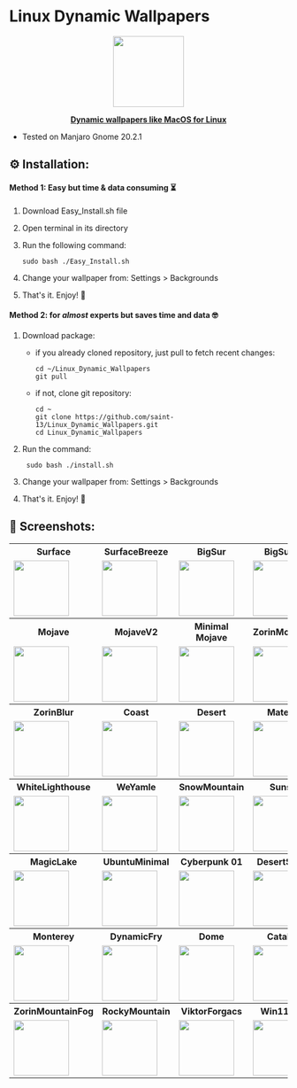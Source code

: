 # Linux Dynamic Wallpapers

<p align="center">
	<a href="https://www.gnome-look.org/p/1499429/">
	<img src="https://raw.githubusercontent.com/saint-13/Linux_Dynamic_Wallpapers/main/Screenshots/Logo.png" width="128"> 
	 </a>
</p>
<p align="center" >
	<a href="https://www.gnome-look.org/p/1499429/">
	<b>Dynamic wallpapers like MacOS for Linux
	 </b>
	 </a>
 </p>

-   Tested on Manjaro Gnome 20.2.1

## :gear: Installation:
	
#### Method 1: Easy but time & data consuming :hourglass_flowing_sand:

1. Download Easy_Install.sh file

2. Open terminal in its directory

3. Run the following command:

	```
	sudo bash ./Easy_Install.sh
	```
	
4. Change your wallpaper from: Settings > Backgrounds

5. That's it. Enjoy! :tada:

#### Method 2: for *almost* experts but saves time and data :nerd_face:

1. Download package:

    - if you already cloned repository, just pull to fetch recent changes:
        
        ```
        cd ~/Linux_Dynamic_Wallpapers
        git pull
        ```
        
    - if not, clone git repository:
    
      ```
      cd ~
      git clone https://github.com/saint-13/Linux_Dynamic_Wallpapers.git
      cd Linux_Dynamic_Wallpapers
      ```
 	       
2. Run the command:

    	sudo bash ./install.sh

3. Change your wallpaper from: Settings > Backgrounds

4. That's it. Enjoy! :tada:

## :art: Screenshots:

<table>
  <tr>
    <th>Surface</th>
    <th>SurfaceBreeze</th>
    <th>BigSur</th>
    <th>BigSurV2</th>
  </tr>
  <tr>
    <td>
      <img src="https://raw.githubusercontent.com/saint-13/Linux_Dynamic_Wallpapers/main/Screenshots/Surface.gif" width="100">
    </td>
    <td>
      <img src="https://raw.githubusercontent.com/saint-13/Linux_Dynamic_Wallpapers/main/Screenshots/SurfaceBreeze.gif" width="100">
    </td>
    <td>
      <img src="https://raw.githubusercontent.com/saint-13/Linux_Dynamic_Wallpapers/main/Screenshots/BigSur.gif" width="100">
    </td>
    <td>
      <img src="https://raw.githubusercontent.com/saint-13/Linux_Dynamic_Wallpapers/main/Screenshots/BigSurV2.gif" width="100">
    </td>
  </tr>
  <tr>
    <th>Mojave</th>
    <th>MojaveV2</th>
    <th>Minimal Mojave</th>
    <th>ZorinMountain</th>
  </tr>
  <tr>
    <td>
      <img src="https://raw.githubusercontent.com/saint-13/Linux_Dynamic_Wallpapers/main/Screenshots/Mojave.gif" width="100">
    </td>
    <td>
      <img src="https://raw.githubusercontent.com/saint-13/Linux_Dynamic_Wallpapers/main/Screenshots/MojaveV2.gif" width="100">
    </td>
    <td>
      <img src="https://raw.githubusercontent.com/saint-13/Linux_Dynamic_Wallpapers/main/Screenshots/Minimal-Mojave.gif" width="100">
    </td>
    <td>
      <img src="https://raw.githubusercontent.com/saint-13/Linux_Dynamic_Wallpapers/main/Screenshots/ZorinMountain.gif" width="100">
    </td>
  </tr>
  <tr>
    <th>ZorinBlur</th>
    <th>Coast</th>
    <th>Desert</th>
    <th>Material</th>
  </tr>
  <tr>
    <td>
      <img src="https://raw.githubusercontent.com/saint-13/Linux_Dynamic_Wallpapers/main/Screenshots/ZorinBlur.gif" width="100">
    </td>
    <td>
       <img src="https://raw.githubusercontent.com/saint-13/Linux_Dynamic_Wallpapers/main/Screenshots/Coast.gif" width="100">
    </td>
    <td>
       <img src="https://raw.githubusercontent.com/saint-13/Linux_Dynamic_Wallpapers/main/Screenshots/Desert.gif" width="100">
    </td>
    <td>
      <img src="https://raw.githubusercontent.com/saint-13/Linux_Dynamic_Wallpapers/main/Screenshots/Material.gif" width="100">
    </td>
  </tr>
  <tr>
    <th>WhiteLighthouse</th>
    <th>WeYamle</th>
    <th>SnowMountain</th>
    <th>Sunset</th>
  </tr>
  <tr>
    <td>
      <img src="https://raw.githubusercontent.com/saint-13/Linux_Dynamic_Wallpapers/main/Screenshots/WhiteLighthouse.gif" width="100">
    </td>
    <td>
      <img src="https://raw.githubusercontent.com/saint-13/Linux_Dynamic_Wallpapers/main/Screenshots/EOS-WeYamle.gif" width="100">
    </td>
    <td>
      <img src="https://raw.githubusercontent.com/saint-13/Linux_Dynamic_Wallpapers/main/Screenshots/EOS-SnowCappedMountain.gif" width="100">
    </td>
    <td>
      <img src="https://raw.githubusercontent.com/saint-13/Linux_Dynamic_Wallpapers/main/Screenshots/EOS-Sunset.gif" width="100">
    </td>
  </tr>
  <tr>
    <th>MagicLake</th>
    <th>UbuntuMinimal</th>
    <th>Cyberpunk 01</th>
    <th>DesertSands</th>
  </tr>
  <tr>
    <td>
      <img src="https://raw.githubusercontent.com/saint-13/Linux_Dynamic_Wallpapers/main/Screenshots/MagicLake.gif" width="100">
    </td>
    <td>
      <img src="https://raw.githubusercontent.com/saint-13/Linux_Dynamic_Wallpapers/main/Screenshots/UbuntuMinimal.gif" width="100">
    </td>
   <td>
      <img src="https://raw.githubusercontent.com/saint-13/Linux_Dynamic_Wallpapers/main/Screenshots/cyberpunk-01.gif" width="100">
    </td>
    <td>
    	<img src="https://raw.githubusercontent.com/amrosolaiman/Linux_Dynamic_Wallpapers/main/Screenshots/DesertSands.gif" width="100">
    </td>
  
  </tr>
  <tr>
    <th>Monterey</th>
    <th>DynamicFry</th>
    <th>Dome</th>
    <th>Catalina</th>
  </tr>
  <tr>
    <td>
      <img src="https://raw.githubusercontent.com/amrosolaiman/Linux_Dynamic_Wallpapers/main/Screenshots/Monterey.gif" width="100">
    </td>
    <td>
    	 <img src="https://raw.githubusercontent.com/amrosolaiman/Linux_Dynamic_Wallpapers/main/Screenshots/DynamicFry.gif" width="100">
    </td>
    <td>
   	<img src="https://raw.githubusercontent.com/amrosolaiman/Linux_Dynamic_Wallpapers/main/Screenshots/Dome.gif" width="100">
    </td>
    <td>
    	<img src="https://raw.githubusercontent.com/saint-13/Linux_Dynamic_Wallpapers/main/Screenshots/Catalina.gif" width="100">
    </td>
   </tr>
     <tr>
    <th>ZorinMountainFog</th>
    <th>RockyMountain</th>
    <th>ViktorForgacs</th>
    <th>Win11Lake</th>
  </tr>
  <tr>
    <td>
  	  <img src="https://raw.githubusercontent.com/saint-13/Linux_Dynamic_Wallpapers/main/Screenshots/ZorinMountainFog.gif" width="100">
    </td>
    <td>
  	  <img src="https://raw.githubusercontent.com/saint-13/Linux_Dynamic_Wallpapers/main/Screenshots/RockyMountain.gif" width="100">
    </td>
    <td>
 	   <img src="https://raw.githubusercontent.com/saint-13/Linux_Dynamic_Wallpapers/main/Screenshots/EOS-ViktorForgacs.gif" width="100">
    </td>
    <td>
    	   <img src="https://raw.githubusercontent.com/amrosolaiman/Linux_Dynamic_Wallpapers/main/Screenshots/Win11Lake.gif" width="100">
    </td>
   </tr>

</table>
